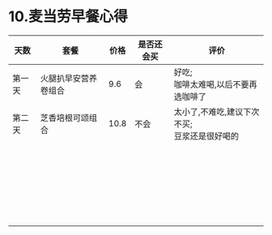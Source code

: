 # 10.麦当劳早餐心得

| 天数   | 套餐                 | 价格 | 是否还会买 | 评价                                              |
| ------ | -------------------- | ---- | ---------- | ------------------------------------------------- |
| 第一天 | 火腿扒早安营养卷组合 | 9.6  | 会         | 好吃;<br />咖啡太难喝,以后不要再选咖啡了          |
| 第二天 | 芝香培根可颂组合     | 10.8 | 不会       | 太小了,不难吃,建议下次不买;<br />豆浆还是很好喝的 |
|        |                      |      |            |                                                   |
|        |                      |      |            |                                                   |
|        |                      |      |            |                                                   |
|        |                      |      |            |                                                   |
|        |                      |      |            |                                                   |
|        |                      |      |            |                                                   |
|        |                      |      |            |                                                   |
|        |                      |      |            |                                                   |
|        |                      |      |            |                                                   |
|        |                      |      |            |                                                   |
|        |                      |      |            |                                                   |
|        |                      |      |            |                                                   |
|        |                      |      |            |                                                   |
|        |                      |      |            |                                                   |
|        |                      |      |            |                                                   |
|        |                      |      |            |                                                   |
|        |                      |      |            |                                                   |
|        |                      |      |            |                                                   |
|        |                      |      |            |                                                   |
|        |                      |      |            |                                                   |
|        |                      |      |            |                                                   |
|        |                      |      |            |                                                   |
|        |                      |      |            |                                                   |
|        |                      |      |            |                                                   |
|        |                      |      |            |                                                   |
|        |                      |      |            |                                                   |
|        |                      |      |            |                                                   |


